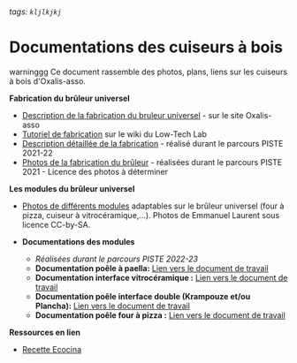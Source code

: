 ###### tags: `kljlkjkj`

# Documentations des cuiseurs à bois

warninggg Ce document rassemble des photos, plans, liens sur les
cuiseurs à bois d\'Oxalis-asso.

**Fabrication du brûleur universel**

-   [Description de la fabrication du bruleur
    universel](http://www.oxalis-asso.org/?page_id=4866) - sur le site
    Oxalis-asso
-   [Tutoriel de
    fabrication](http://wiki.lowtechlab.org/w/index.php?title=Cuiseur_%C3%A0_bois_Oxalis)
    sur le wiki du Low-Tech Lab
-   [Description détaillée de la
    fabrication](Cuiseur_Oxalis_Fabrication_bruleur.md) -
    réalisé durant le parcours PISTE 2021-22
-   [Photos de la fabrication du
    brûleur](https://drive.google.com/drive/folders/1fmUhOe4w6hyGFId1UPpFGXh2_6Fj59mG?usp=sharing) -
    réalisées durant le parcours PISTE 2021 - Licence des photos à
    déterminer

**Les modules du brûleur universel**

-   [Photos de différents
    modules](https://cloud.lamyne.org/s/S8CNteCXDQMyx3Z) adaptables sur
    le brûleur universel (four à pizza, cuiseur à vitrocéramique,\...).
    Photos de Emmanuel Laurent sous licence CC-by-SA.

-   **Documentations des modules**

    -   *Réalisées durant le parcours PISTE 2022-23*
    -   **Documentation poêle à paella:**
        [Lien vers le document de travail](Module_Paella_Wok.md)
    -   **Documentation interface vitrocéramique :**
        [Lien vers le document de travail](Module_vitroceramique.md)
    -   **Documentation poêle interface double (Krampouze et/ou Plancha):**
        [Lien vers le document de travail](Module_combine_crepe_plancha.md)
    -   **Documentation poêle four à pizza :**
        [Lien vers le document de travail](Module_Four_a_Pizza.md)

**Ressources en lien**

-   [Recette Ecocina](https://pad.lescommuns.org/recette_ECocina#)
